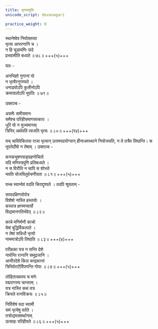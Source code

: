 ```yaml
---
title: भृत्यच्युतिः
unicode_script: devanagari

practice_weight: 0
---
```



स्थानेष्वेव नियोक्तव्या  
भृत्या आभरणानि च ।  
न हि चूडामणिः पादे  
प्रभवामीति बध्यते ॥ ७८॥ +++(५)+++

यतः -

अनभिज्ञो गुणानां यो  
न भृत्यैरनुगम्यते ।  
धनाढ्योऽपि कुलीनोऽपि  
क्रमायातोऽपि भूपतिः ॥ ७९॥ 

उक्तञ्च -

असमैः समीयमानः  
समैश्च परिहीयमाणसत्कारः ।  
धुरि यो न युज्यमानस्  
त्रिभिर् अर्थपतिं त्यजति भृत्यः ॥ ८०॥ +++(र४)+++

यच् चाविवेकितया राजा भृत्यान् उत्तमपदयोग्यान् हीनाधमस्थाने नियोजयति, न ते तत्रैव तिष्ठन्ति। स भूपतेर्दोषो न तेषाम् । उक्तञ्च -

कनकभूषणसङ्ग्रहणोचितो  
यदि मणिस्त्रपुणि प्रतिबध्यते ।  
न स विरौति न चापि स शोभते  
भवति योजयितुर्वचनीयता ॥ ८१॥ +++(५)+++

यच्च स्वाम्येवं वदति चिराद्दृश्यते । तदपि श्रूयताम् -

सव्यदक्षिणयोर्यत्र  
विशेषो नास्ति हस्तयोः ।  
कस्तत्र क्षणमप्यार्यो  
विद्यमानगतिर्भवेत् ॥ ८२॥

काचे मणिर्मणौ काचो  
येषां बुद्धिर्विकल्पते ।  
न तेषां सन्निधौ भृत्यो  
नाममात्रोऽपि तिष्ठति ॥ ८३॥ +++(४)+++

परीक्षका यत्र न सन्ति देशे  
नार्घन्ति रत्नानि समुद्रजानि ।  
आभीरदेशे किल चन्द्रकान्तं  
त्रिभिर्वराटैर्विपणन्ति गोपाः ॥ ८४॥ +++(५)+++

लोहिताख्यस्य च मणेः  
पद्मरागस्य चान्तरम् ।  
यत्र नास्ति कथं तत्र  
क्रियते रत्नविक्रयः ॥ ८५॥

निर्विशेषं यदा स्वामी  
समं भृत्येषु वर्तते ।  
तत्रोद्यमसमर्थानाम्  
उत्साहः परिहीयते ॥ ८६॥ +++(५)+++
